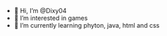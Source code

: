 - 👋 Hi, I’m @Dixy04
- 👀 I’m interested in games
- 🌱 I’m currently learning phyton, java, html and css

<!---
Dixy04/Dixy04 is a ✨ special ✨ repository because its `README.md` (this file) appears on your GitHub profile.
You can click the Preview link to take a look at your changes.
--->
